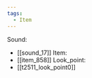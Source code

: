 ```yaml
---
tags:
  - Item
---
```

Sound:
- [[sound_17]]
Item:
- [[item_858]]
Look_point:
- [[t2511_look_point0]]
